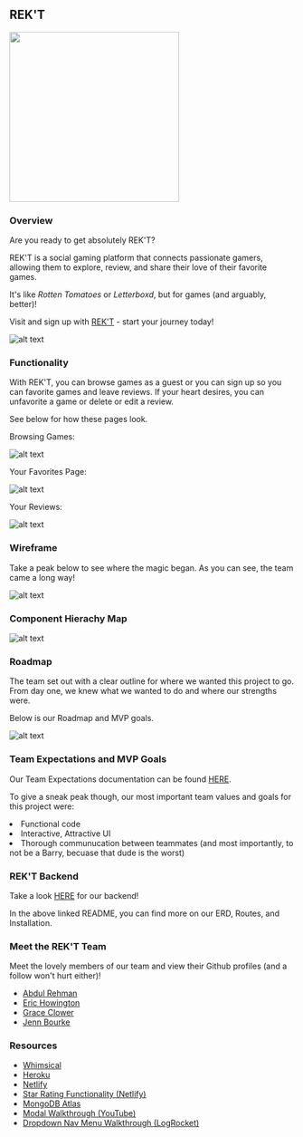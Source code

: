 ## REK'T

<img src="https://github.com/jbourke16/team-rekt-frontend/blob/dev/public/logos/LOGO-NEON-PURPLE.png?raw=true" width="300" height="auto">

### Overview

Are you ready to get absolutely REK'T? 

REK'T is a social gaming platform that connects passionate gamers, allowing them to explore, review, and share their love of their favorite games.

It's like <em>Rotten Tomatoes</em> or <em>Letterboxd</em>, but for games (and arguably, better)!

Visit and sign up with <a href="">REK'T</a> - start your journey today!

![alt text](https://github.com/jbourke16/team-rekt-frontend/assets/156385243/6280d31f-5575-46d8-8aff-9933a0fb612a)

### Functionality

With REK'T, you can browse games as a guest or you can sign up so you can favorite games and leave reviews. If your heart desires, you can unfavorite a game or delete or edit a review.

See below for how these pages look.

Browsing Games:

![alt text](https://github.com/jbourke16/team-rekt-frontend/assets/156385243/1ee41018-fca5-47b0-abe3-70c073013e3a)

Your Favorites Page:

![alt text](https://github.com/jbourke16/team-rekt-frontend/assets/156385243/658f4e8b-ab7b-446f-be32-92e1ec3cfdfb)

Your Reviews:

![alt text](https://github.com/jbourke16/team-rekt-frontend/assets/156385243/9518f82f-230b-4c96-8238-13fe0378d67d)

### Wireframe

Take a peak below to see where the magic began. As you can see, the team came a long way!

![alt text](https://github.com/jbourke16/team-rekt-frontend/assets/156385243/fdb464bb-ad27-4a78-a1d9-a22548bf08cc)


### Component Hierachy Map

![alt text](https://github.com/jbourke16/team-rekt-frontend/blob/dev/public/READMEImages/OBJECT%20HIEARCHY%20MAP.png?raw=true)

### Roadmap



The team set out with a clear outline for where we wanted this project to go. From day one, we knew what we wanted to do and where our strengths were.

Below is our Roadmap and MVP goals.

![alt text](https://github.com/jbourke16/team-rekt-frontend/assets/156385243/04d9012d-815a-4c74-a01d-9ec79c6246aa)

### Team Expectations and MVP Goals

Our Team Expectations documentation can be found <a href="https://docs.google.com/document/d/1p3nFn_nanjFpa6AVfQrA2xhVStdaBF5L4lBo6ERhRlc/edit">HERE</a>.

To give a sneak peak though, our most important team values and goals for this project were:

<li>Functional code</li>
<li>Interactive, Attractive UI</li>
<li>Thorough communucation between teammates (and most importantly, to not be a Barry, becuase that dude is the worst)</li>

### REK'T Backend

Take a look <a href="https://github.com/jbourke16/team-rekt-backend">HERE</a> for our backend! 

In the above linked README, you can find more on our ERD, Routes, and Installation.

### Meet the REK'T Team

Meet the lovely members of our team and view their Github profiles (and a follow won't hurt either)!

<ul>
    <li><a href="https://github.com/arehmanlatif1">Abdul Rehman</a></li>
    <li><a href="https://github.com/erichowington">Eric Howington</a></li>
    <li><a href="https://github.com/geclower">Grace Clower</a></li>
    <li><a href="https://github.com/jbourke16">Jenn Bourke</a></li>
</ul>

### Resources

<ul>
    <li><a href="https://whimsical.com/">Whimsical</a></li>
    <li><a href="https://heroku.com/">Heroku</a></li>
    <li><a href="https://www.netlify.com/">Netlify</a></li>
    <li><a href="https://reactrating.netlify.app/#asynchronous_onchange">Star Rating Functionality (Netlify)</a></li>
    <li><a href="https://www.mongodb.com/atlas/database">MongoDB Atlas</a></li>
    <li><a href="">Modal Walkthrough (YouTube)</a></li>
    <li><a href="https://blog.logrocket.com/how-create-multilevel-dropdown-menu-react/">Dropdown Nav Menu Walkthrough (LogRocket)</a></li>

</ul>



